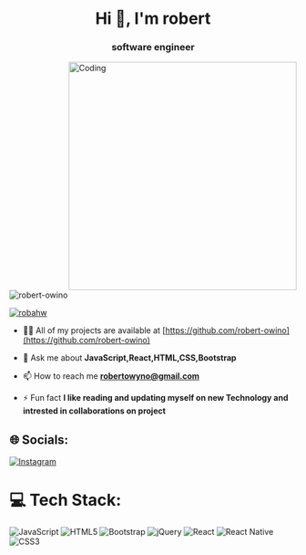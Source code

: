 <h1 align="center">Hi 👋, I'm robert</h1>
<h3 align="center">software engineer</h3>
<img align="right" alt="Coding" width="400" src="https://media.tenor.com/qJ5evVs-_uUAAAAC/coding.gif">

<p align="left"> <img src="https://komarev.com/ghpvc/?username=robert-owino&label=Profile%20views&color=0e75b6&style=flat" alt="robert-owino" /> </p>

<p align="left"> <a href="https://twitter.com/robahw" target="blank"><img src="https://img.shields.io/twitter/follow/robahw?logo=twitter&style=for-the-badge" alt="robahw" /></a> </p>



- 👨‍💻 All of my projects are available at [https://github.com/robert-owino](https://github.com/robert-owino)

- 💬 Ask me about **JavaScript,React,HTML,CSS,Bootstrap**

- 📫 How to reach me **robertowyno@gmail.com**

- ⚡ Fun fact **I like reading and updating myself on new Technology and intrested in collaborations on project**


## 🌐 Socials:
[![Instagram](https://img.shields.io/badge/Instagram-%23E4405F.svg?logo=Instagram&logoColor=white)](https://instagram.com/robert_robby_royce) 

# 💻 Tech Stack:
![JavaScript](https://img.shields.io/badge/javascript-%23323330.svg?style=for-the-badge&logo=javascript&logoColor=%23F7DF1E) ![HTML5](https://img.shields.io/badge/html5-%23E34F26.svg?style=for-the-badge&logo=html5&logoColor=white) ![Bootstrap](https://img.shields.io/badge/bootstrap-%23563D7C.svg?style=for-the-badge&logo=bootstrap&logoColor=white) ![jQuery](https://img.shields.io/badge/jquery-%230769AD.svg?style=for-the-badge&logo=jquery&logoColor=white) ![React](https://img.shields.io/badge/react-%2320232a.svg?style=for-the-badge&logo=react&logoColor=%2361DAFB) ![React Native](https://img.shields.io/badge/react_native-%2320232a.svg?style=for-the-badge&logo=react&logoColor=%2361DAFB) ![CSS3](https://img.shields.io/badge/css3-%231572B6.svg?style=for-the-badge&logo=css3&logoColor=white)





